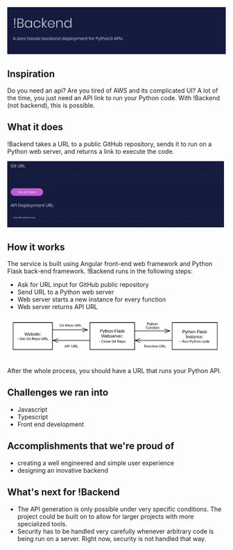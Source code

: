 <img src="images/notBackend.png" width="600" alt="img">

## Inspiration
Do you need an api? Are you tired of AWS and its complicated UI? A lot of the time, you just need an API link to run your Python code. With !Backend (not backend), this is possible.

## What it does
!Backend takes a URL to a public GitHub repository, sends it to run on a Python web server, and returns a link to execute the code.

<img src="images/urlInput.png" width="500" alt="img">

## How it works
The service is built using Angular front-end web framework and Python Flask back-end framework. 
!Backend runs in the following steps:
  
  + Ask for URL input for GitHub public repository
  + Send URL to a Python web server
  + Web server starts a new instance for every function
  + Web server returns API URL

<img src="images/diagram.jpg" width="700" alt="img">

After the whole process, you should have a URL that runs your Python API.

## Challenges we ran into
+ Javascript
+ Typescript
+ Front end development

## Accomplishments that we're proud of
+ creating a well engineered and simple user experience
+ designing an inovative backend

## What's next for !Backend
+ The API generation is only possible under very specific conditions. The project could be built on to allow for larger projects with more specialized tools.
+ Security has to be handled very carefully whenever arbitrary code is being run on a server. Right now, security is not handled that way.


